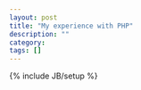 ```yaml
---
layout: post
title: "My experience with PHP"
description: ""
category: 
tags: []
---
```

{% include JB/setup %}
